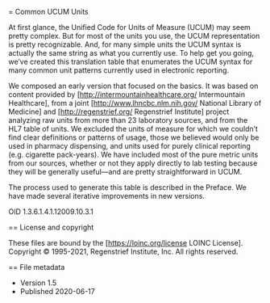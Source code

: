 \= Common UCUM Units

At first glance, the Unified Code for Units of Measure (UCUM) may seem
pretty complex. But for most of the units you use, the UCUM
representation is pretty recognizable. And, for many simple units the
UCUM syntax is actually the same string as what you currently use. To
help get you going, we’ve created this translation table that enumerates
the UCUM syntax for many common unit patterns currently used in
electronic reporting.

We composed an early version that focused on the basics. It was based on
content provided by \[<http://intermountainhealthcare.org/>
Intermountain Healthcare\], from a joint
\[<http://www.lhncbc.nlm.nih.gov/> National Library of Medicine\] and
\[<http://regenstrief.org/> Regenstrief Institute\] project analyzing
raw units from more than 23 laboratory sources, and from the HL7 table
of units. We excluded the units of measure for which we couldn’t find
clear definitions or patterns of usage, those we believed would only be
used in pharmacy dispensing, and units used for purely clinical
reporting (e.g. cigarette pack-years). We have included most of the pure
metric units from our sources, whether or not they apply directly to lab
testing because they will be generally useful—and are pretty
straightforward in UCUM.

The process used to generate this table is described in the Preface. We
have made several iterative improvements in new versions.

OID 1.3.6.1.4.1.12009.10.3.1

\== License and copyright

These files are bound by the \[<https://loinc.org/license> LOINC
License\]. Copyright © 1995-2021, Regenstrief Institute, Inc. All rights
reserved.

\== File metadata

  - Version 1.5
  - Published 2020-06-17
